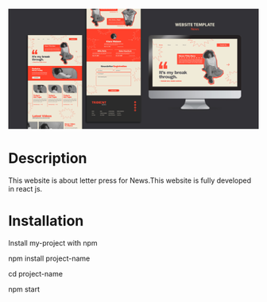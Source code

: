 ![](assets/20220813_195427_6178602.jpg)

# Description

This website is about letter press for News.This website is fully developed in react js.

# Installation

Install my-project with npm

npm install project-name

cd project-name

npm start
